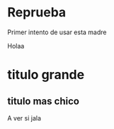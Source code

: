 # Reprueba
Primer intento de usar esta madre

Holaa

# titulo grande
## titulo mas chico
A ver si jala

